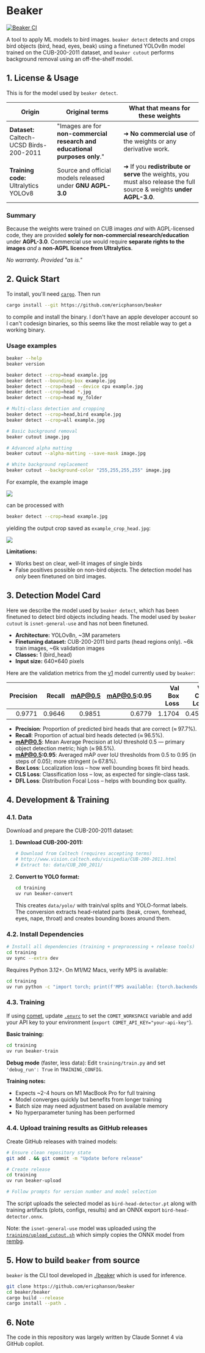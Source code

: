 # Beaker

[![Beaker CI](https://github.com/ericphanson/beaker/actions/workflows/beaker-ci.yml/badge.svg?branch=main)](https://github.com/ericphanson/beaker/actions/workflows/beaker-ci.yml)

A tool to apply ML models to bird images. `beaker detect` detects and crops bird objects (bird, head, eyes, beak) using a finetuned YOLOv8n model trained on the CUB-200-2011 dataset, and `beaker cutout` performs background removal using an off-the-shelf model.

## 1. License & Usage

This is for the model used by `beaker detect`.

| Origin | Original terms | What that means for these weights |
|--------|----------------|-----------------------------------|
| **Dataset:** Caltech-UCSD Birds-200-2011 | "Images are for **non-commercial research and educational purposes only**." | ➜ **No commercial use** of the weights or any derivative work. |
| **Training code:** Ultralytics YOLOv8 | Source and official models released under **GNU AGPL-3.0** | ➜ If you **redistribute or serve** the weights, you must also release the full source & weights **under AGPL-3.0**. |

### Summary
Because the weights were trained on CUB images *and* with AGPL-licensed code, they are provided **solely for non-commercial research/education** under **AGPL-3.0**.
Commercial use would require **separate rights to the images** *and* a **non-AGPL licence from Ultralytics**.

*No warranty. Provided "as is."*

## 2. Quick Start

To install, you'll need [`cargo`](https://doc.rust-lang.org/cargo/getting-started/installation.html). Then run
```bash
cargo install --git https://github.com/ericphanson/beaker
```

to compile and install the binary. I don't have an apple developer account so I can't codesign binaries, so this seems like the most reliable way to get a working binary.

### Usage examples

```bash
beaker --help
beaker version

beaker detect --crop=head example.jpg
beaker detect --bounding-box example.jpg
beaker detect --crop=head --device cpu example.jpg
beaker detect --crop=head *.jpg
beaker detect --crop=head my_folder

# Multi-class detection and cropping
beaker detect --crop=head,bird example.jpg
beaker detect --crop=all example.jpg

# Basic background removal
beaker cutout image.jpg

# Advanced alpha matting
beaker cutout --alpha-matting --save-mask image.jpg

# White background replacement
beaker cutout --background-color "255,255,255,255" image.jpg
```

For example, the example image

![](./example.jpg)

can be processed with

```sh
beaker detect --crop=head example.jpg
```

yielding the output crop saved as `example_crop_head.jpg`:

![](./example_crop_head.jpg)

**Limitations:**
- Works best on clear, well-lit images of single birds
- False positives possible on non-bird objects. The detection model has _only_ been finetuned on bird images.

## 3. Detection Model Card

Here we describe the model used by `beaker detect`, which has been finetuned to detect bird objects including heads. The model used by `beaker cutout` is `isnet-general-use` and has not been finetuned.

- **Architecture:** YOLOv8n, ~3M parameters
- **Finetuning dataset:** CUB-200-2011 bird parts (head regions only). ~6k train images, ~6k validation images
- **Classes:** 1 (bird_head)
- **Input size:** 640×640 pixels

Here are the validation metrics from the [v1](https://github.com/ericphanson/beaker/releases/tag/bird-head-detector-v1.0.0) model currently used by `beaker`:

| **Precision** | **Recall** | **mAP@0.5** | **mAP@0.5:0.95** | **Val Box Loss** | **Val CLS Loss** | **Val DFL Loss** |
|--------------:|-----------:|------------:|-----------------:|-----------------:|-----------------:|-----------------:|
| 0.9771        | 0.9646     | 0.9851      | 0.6779           | 1.1704           | 0.4518           | 1.2195           |

- **Precision**: Proportion of predicted bird heads that are correct (≈ 97.7%).
- **Recall**: Proportion of actual bird heads detected (≈ 96.5%).
- **mAP@0.5**: Mean Average Precision at IoU threshold 0.5 — primary object detection metric; high (≈ 98.5%).
- **mAP@0.5:0.95**: Averaged mAP over IoU thresholds from 0.5 to 0.95 (in steps of 0.05); more stringent (≈ 67.8%).
- **Box Loss**: Localization loss – how well bounding boxes fit bird heads.
- **CLS Loss**: Classification loss – low, as expected for single-class task.
- **DFL Loss**: Distribution Focal Loss – helps with bounding box quality.

## 4. Development & Training

### 4.1. Data

Download and prepare the CUB-200-2011 dataset:

1. **Download CUB-200-2011:**
   ```bash
   # Download from Caltech (requires accepting terms)
   # http://www.vision.caltech.edu/visipedia/CUB-200-2011.html
   # Extract to: data/CUB_200_2011/
   ```

2. **Convert to YOLO format:**
   ```bash
   cd training
   uv run beaker-convert
   ```

   This creates `data/yolo/` with train/val splits and YOLO-format labels. The conversion extracts head-related parts (beak, crown, forehead, eyes, nape, throat) and creates bounding boxes around them.

### 4.2. Install Dependencies

```bash
# Install all dependencies (training + preprocessing + release tools)
cd training
uv sync --extra dev
```

Requires Python 3.12+. On M1/M2 Macs, verify MPS is available:
```bash
cd training
uv run python -c "import torch; print(f'MPS available: {torch.backends.mps.is_available()}')"
```

### 4.3. Training

If using [comet](https://www.comet.com/), update [`.envrc`](./.envrc) to set the `COMET_WORKSPACE` variable and add your API key to your environment (`export COMET_API_KEY="your-api-key"`).

**Basic training:**
```bash
cd training
uv run beaker-train
```

**Debug mode** (faster, less data):
Edit `training/train.py` and set `'debug_run': True` in `TRAINING_CONFIG`.

**Training notes:**
- Expects ~2-4 hours on M1 MacBook Pro for full training
- Model converges quickly but benefits from longer training
- Batch size may need adjustment based on available memory
- No hyperparameter tuning has been performed

### 4.4. Upload training results as GitHub releases

Create GitHub releases with trained models:

```bash
# Ensure clean repository state
git add . && git commit -m "Update before release"

# Create release
cd training
uv run beaker-upload

# Follow prompts for version number and model selection
```

The script uploads the selected model as `bird-head-detector.pt` along with training artifacts (plots, configs, results) and an ONNX export `bird-head-detector.onnx`.

Note: the `isnet-general-use` model was uploaded using the [`training/upload_cutout.sh`](./training/upload_cutout.sh) which simply copies the ONNX model from [rembg](https://github.com/danielgatis/rembg).

## 5. How to build `beaker` from source

`beaker` is the CLI tool developed in [./beaker](./beaker/) which is used for inference.

```bash
git clone https://github.com/ericphanson/beaker
cd beaker/beaker
cargo build --release
cargo install --path .
```

## 6. Note

The code in this repository was largely written by Claude Sonnet 4 via GitHub copilot.
